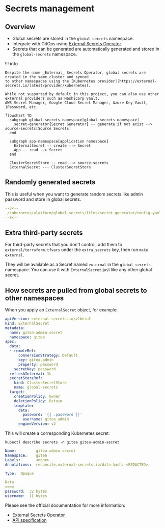 # Secrets management

## Overview

- Global secrets are stored in the `global-secrets` namespace.
- Integrate with GitOps using [External Secrets Operator](https://external-secrets.io).
- Secrets that can be generated are automatically generated and stored in the `global-secrets` namespace.

!!! info

    Despite the name _External_ Secrets Operator, global secrets are created in the same cluster and synced
    to other namespaces using the [Kubernetes provider](https://external-secrets.io/latest/provider/kubernetes).

    While not supported by default in this project, you can also use other external providers such as HashiCorp Vault,
    AWS Secret Manager, Google Cloud Secret Manager, Azure Key Vault, 1Password, etc.

```mermaid
flowchart TD
  subgraph global-secrets-namespace[global-secrets namespace]
    secret-generator[Secret Generator] -- generate if not exist --> source-secrets[Source Secrets]
  end

  subgraph app-namespace[application namespace]
    ExternalSecret -- create --> Secret
    App -- read --> Secret
  end

  ClusterSecretStore -- read --> source-secrets
  ExternalSecret --- ClusterSecretStore
```

## Randomly generated secrets

This is useful when you want to generate random secrets like admin password and store in global secrets.

```yaml title="./kubernetes/platform/global-secrets/files/secret-generator/config.yaml" hl_lines="2-6"
--8<--
./kubernetes/platform/global-secrets/files/secret-generator/config.yaml
--8<--
```

## Extra third-party secrets

For third-party secrets that you don't control, add them to `external/terraform.tfvars` under the `extra_secrets` key,
then run `make external`.

They will be available as a Secret named `external` in the `global-secrets` namespace.
You can use it with `ExternalSecret` just like any other global secret.

## How secrets are pulled from global secrets to other namespaces

When you apply an `ExternalSecret` object, for example:

```yaml hl_lines="4 21-23"
apiVersion: external-secrets.io/v1beta1
kind: ExternalSecret
metadata:
  name: gitea-admin-secret
  namespace: gitea
spec:
  data:
  - remoteRef:
      conversionStrategy: Default
      key: gitea.admin
      property: password
    secretKey: password
  refreshInterval: 1h
  secretStoreRef:
    kind: ClusterSecretStore
    name: global-secrets
  target:
    creationPolicy: Owner
    deletionPolicy: Retain
    template:
      data:
        password: '{{ .password }}'
        username: gitea_admin
      engineVersion: v2
```

This will create a corresponding Kubernetes secret:

`kubectl describe secrets -n gitea gitea-admin-secret`

```yaml hl_lines="1 8-11"
Name:         gitea-admin-secret
Namespace:    gitea
Labels:       <none>
Annotations:  reconcile.external-secrets.io/data-hash: <REDACTED>

Type:  Opaque

Data
====
password:  32 bytes
username:  11 bytes
```

Please see the official documentation for more information:

- [External Secrets Operator](https://external-secrets.io)
- [API specification](https://external-secrets.io/latest/spec)
